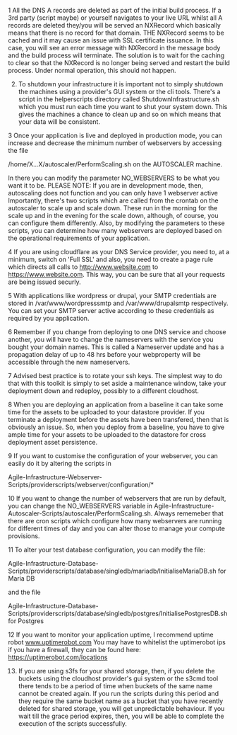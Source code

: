 1 All the DNS A records are deleted as part of the initial build process. If a 3rd party (script maybe) or yourself navigates to your live URL whilst all A records are deleted they/you will be served an NXRecord which basically means that there is no record for that domain.
THE NXRecord seems to be cached and it may cause an issue with SSL certificate issuance. In this case, you will see an error message with NXRecord in the message body and the build process will terminate. The solution is to wait for the caching to clear so that the NXRecord is no longer being served and restart the build process. Under normal operation, this should not happen. 

2. To shutdown your infrastructure it is important not to simply shutdown the machines using a provider's GUI system or the cli tools. There's a script in the helperscripts directory called ShutdownInfrastructure.sh which you must run each time you want to shut your system down. This gives the machines a chance to clean up and so on which means that your data will be consistent.

3 Once your application is live and deployed in production mode, you can increase and decrease the minimum number of webservers by accessing the file

/home/X...X/autoscaler/PerformScaling.sh on the AUTOSCALER machine. 

In there you can modify the parameter NO_WEBSERVERS to be what you want it to be. 
PLEASE NOTE: If you are in development mode, then, autoscaling does not function and you can only have 1 webserver active
Importantly, there's two scripts which are called from the crontab on the autoscaler to scale up and scale down. These run in the morning for the scale up and in the evening for the scale down, although, of course, you can configure them differently. Also, by modifying the parameters to these scripts, you can determine how many webservers are deployed based on the operational requirements of your application.

4 If you are using cloudflare as your DNS Service provider, you need to, at a minimum, switch on 'Full SSL' and also, you need to create a page rule which directs all calls to http://www.website.com to https://www.website.com. This way, you can be sure that all your requests are being issued securly. 

5 With applications like wordpress or drupal, your SMTP credentials are stored in /var/www/wordpresssmtp and /var/www/drupalsmtp  respectively. You can set your SMTP server active according to these credentials as required by you application. 

6 Remember if you change from deploying to one DNS service and choose another, you will have to change the nameservers with the service you bought your domain names. This is called a Nameserver update and has a propagation delay of up to 48 hrs before your webproperty will be accessible through the new nameservers. 

7 Advised best practice is to rotate your ssh keys. The simplest way to do that with this toolkit is simply to set aside a maintenance window, take your deployment down and redeploy, possibly to a different cloudhost. 

8 When you are deploying an application from a baseline it can take some time for the assets to be uploaded to your datastore provider. If you terminate a deployment before the assets have been transfered, then that is obviously an issue. So, when you deploy from a baseline, you have to give ample time for your assets to be uploaded to the datastore for cross deployment asset persistence. 

9 If you want to customise the configuration of your webserver, you can easily do it by altering the scripts in

Agile-Infrastructure-Webserver-Scripts/providerscripts/webserver/configuration/*

10 If you want to change the number of webservers that are run by default, you can change the NO_WEBSERVERS variable in
Agile-Infrastructure-Autoscaler-Scripts/autoscaler/PerformScaling.sh. Always rememeber that there are cron scripts which 
configure how many webservers are running for different times of day and you can alter those to manage your compute provisions. 

11 To alter your test database configuration, you can modify the file:

 Agile-Infrastructure-Database-Scripts/providerscripts/database/singledb/mariadb/InitialiseMariaDB.sh for Maria DB
 
 and the file
 
 Agile-Infrastructure-Database-Scripts/providerscripts/database/singledb/postgres/InitialisePostgresDB.sh for Postgres
 
12 If you want to monitor your application uptime, I recommend uptime robot www.uptimerobot.com
 You may have to whitelist the uptimerobot ips if you have a firewall, they can be found here: https://uptimerobot.com/locations

13. If you are using s3fs for your shared storage, then, if you delete the buckets using the cloudhost provider's gui system or the s3cmd tool there tends to be a period of time when buckets of the same name cannot be created again. If you run the scripts during this period and they require the same bucket name as a bucket that you have recently deleted for shared storage, you will get unpredictable behaviour. If you wait till the grace period expires, then, you will be able to complete the execution of the scripts successfully.  
